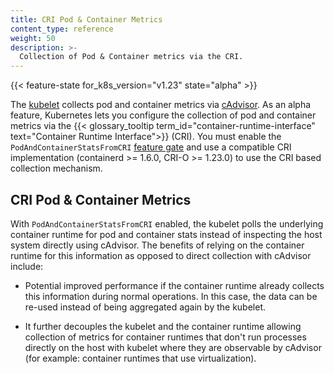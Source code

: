 ```yaml
---
title: CRI Pod & Container Metrics
content_type: reference
weight: 50
description: >-
  Collection of Pod & Container metrics via the CRI.
---
```



<!-- overview -->

{{< feature-state for_k8s_version="v1.23" state="alpha" >}}

The [kubelet](/docs/reference/command-line-tools-reference/kubelet/) collects pod and
container metrics via [cAdvisor](https://github.com/google/cadvisor). As an alpha feature,
Kubernetes lets you configure the collection of pod and container
metrics via the {{< glossary_tooltip term_id="container-runtime-interface" text="Container Runtime Interface">}} (CRI). You
must enable the `PodAndContainerStatsFromCRI` [feature gate](/docs/reference/command-line-tools-reference/feature-gates/) and
use a compatible CRI implementation (containerd >= 1.6.0, CRI-O >= 1.23.0) to
use the CRI based collection mechanism.

<!-- body -->

## CRI Pod & Container Metrics

With `PodAndContainerStatsFromCRI` enabled, the kubelet polls the underlying container
runtime for pod and container stats instead of inspecting the host system directly using cAdvisor.
The benefits of relying on the container runtime for this information as opposed to direct
collection with cAdvisor include:

- Potential improved performance if the container runtime already collects this information
  during normal operations. In this case, the data can be re-used instead of being aggregated
  again by the kubelet.

- It further decouples the kubelet and the container runtime allowing collection of metrics for
  container runtimes that don't run processes directly on the host with kubelet where they are
  observable by cAdvisor (for example: container runtimes that use virtualization).
  